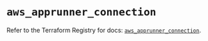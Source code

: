 # `aws_apprunner_connection`

Refer to the Terraform Registry for docs: [`aws_apprunner_connection`](https://registry.terraform.io/providers/hashicorp/aws/5.68.0/docs/resources/apprunner_connection).
